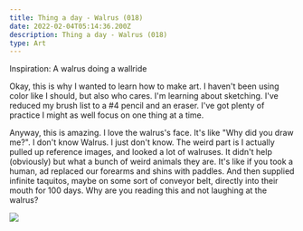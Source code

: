 ```yaml
---
title: Thing a day - Walrus (018)
date: 2022-02-04T05:14:36.200Z
description: Thing a day - Walrus (018)
type: Art
---
```

Inspiration: A walrus doing a wallride 

Okay, this is why I wanted to learn how to make art. I haven't been using color like I should, but also who cares. I'm learning about sketching. I've reduced my brush list to a #4 pencil and an eraser. I've got plenty of practice I might as well focus on one thing at a time. 

Anyway, this is amazing. I love the walrus's face. It's like "Why did you draw me?". I don't know Walrus. I just don't know. The weird part is I actually pulled up reference images, and looked a lot of walruses. It didn't help (obviously) but what a bunch of weird animals they are. It's like if you took a human, ad replaced our forearms and shins with paddles. And then supplied infinite taquitos, maybe on some sort of conveyor belt, directly into their mouth for 100 days. Why are you reading this and not laughing at the walrus? 

![](/img/018-thing-a-day-walrus.png)